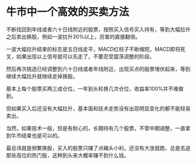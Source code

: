 # 牛市中一个高效的买卖方法

不断找回到年线或者六十日线附近的股票，按照买入信号买入持有，等到大幅拉升之后卖出换股，例如一波拉升30%以上，厉害的直接翻倍。

一波大幅拉升结束的标志是五日线走平，MACD红柱子不断缩短，MACD即将死叉，如果出现以上信号就可以先走了，不要忍受震荡调整的阶段。

然后再次挑选已经调整到六十日线或者年线附近，出现买点的股票埋伏起来，等到继续大幅拉升就继续走掉换股。

基本上每个股票买两三成仓位，一年到头轮换几次仓位，收益率100%并不难做到。

但如果买入后还没有大幅拉升，基本面和技术走势没有出现明显变化的都不能轻易卖出。

当然，如果技术一般，但是有耐心的，长期持有几个股票，不管中期调整，一直拿到牛市结束也是可以的。

最忌讳就是频繁换股，买入的股票只赚了点蝇头小利，还没有大涨就跑，总是去追那些高位的热门股，这种到头来大概率赚不到什么钱。